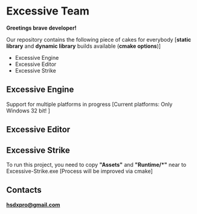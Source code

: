 Excessive Team
================

**Greetings brave developer!**

Our repository contains the following piece of cakes for everybody 
[**static library** and **dynamic library** builds available (**cmake options**)]
* Excessive Engine
* Excessive Editor
* Excessive Strike

Excessive Engine
----------------
Support for multiple platforms in progress [Current platforms: Only Windows 32 bit! ]



Excessive Editor
----------------



Excessive Strike
----------------
To run this project, you need to copy **"Assets"** and **"Runtime/*"** near to Excessive-Strike.exe  [Process will be improved via cmake]



Contacts
--------
**hsdxpro@gmail.com**
